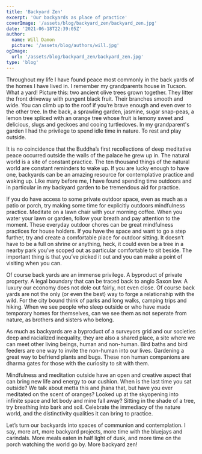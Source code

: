 ```yaml
---
title: 'Backyard Zen'
excerpt: 'Our backyards as place of practice'
coverImage: '/assets/blog/backyard_zen/backyard_zen.jpg'
date: '2021-06-18T22:39:05Z'
author:
  name: Will Damon
  picture: '/assets/blog/authors/will.jpg'
ogImage:
  url: '/assets/blog/backyard_zen/backyard_zen.jpg'
type: 'blog'
---
```


Throughout my life I have found peace most commonly in the back yards of the homes I have lived in. I remember my grandparents house in Tucson. What a yard! Picture this: two ancient olive trees grown together. They litter the front driveway with pungent black fruit. Their branches smooth and wide. You can climb up to the roof if you’re brave enough and even over to the other tree. In the back, a sprawling garden, jasmine, sugar snap-peas, a lemon tree spliced with an orange tree whose fruit is lemony sweet and delicious, slugs and geckoes and cooing turtledoves. In my grandparent's garden I had the privilege to spend idle time in nature. To rest and play outside. 

It is no coincidence that the Buddha’s first recollections of deep meditative peace occurred outside the walls of the palace he grew up in. The natural world is a site of constant practice. The ten thousand things of the natural world are constant reminders to wake up. If you are lucky enough to have one, backyards can be an amazing resource for contemplative practice and waking up. Like many before me, I have found spending time outdoors and in particular in my backyard garden to be tremendous aid for practice. 

If you do have access to some private outdoor space, even as much as a patio or porch, try making some time for explicitly outdoors mindfulness practice. Meditate on a lawn chair with your morning coffee. When you water your lawn or garden, follow your breath and pay attention to the moment. These everyday outdoor chores can be great mindfulness practices for house holders. If you have the space and want to go a step further, try and create a comfortable place for outdoor sitting. It doesn’t have to be a full on shrine or anything, heck, it could even be a tree in a nearby park you’ve scoped out as particular comfortable to sit beside. The important thing is that you’ve picked it out and you can make a point of visiting when you can.

Of course back yards are an immense privilege. A byproduct of private property. A legal boundary that can be traced back to anglo Saxon law. A luxury our economy does not dole out fairly, not even close. Of course back yards are not the only (or even the best) way to forge a relationship with the wild. For the city bound think of parks and long walks, camping trips and hiking. When we see people who sleep outside or who have made temporary homes for themselves, can we see them as not seperate from nature, as brothers and sisters who belong. 

As much as backyards are a byproduct of a surveyors grid and our societies deep and racialized inequality, they are also a shared place, a site where we can meet other living beings, human and non-human. Bird baths and bird feeders are one way to invite the non-human into our lives. Gardening a great way to befriend plants and bugs. These non human companions are dharma gates for those with the curiosity to sit with them. 

Mindfulness and meditation outside have an open and creative aspect that can bring new life and energy to our cushion. When is the last time you sat outside? We talk about metta this and jhana that, but have you ever meditated on the scent of oranges? Looked up at the skyopening into infinite space and let body and mine fall away? Sitting in the shade of a tree, try breathing into bark and soil. Celebrate the immediacy of the nature world, and the distinctivity qualities it can bring to practice.

Let’s turn our backyards into spaces of communion and contemplation. I say, more art, more backyard projects, more time with the bluejays and carindals. More meals eaten in half light of dusk, and more time on the porch watching the world go by. More backyard zen!
